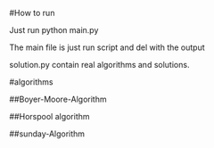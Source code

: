 #How to run

Just run python main.py

The main file is just run script and del with the output

solution.py contain real algorithms and solutions.

#algorithms

##Boyer-Moore-Algorithm

##Horspool algorithm

##sunday-Algorithm
